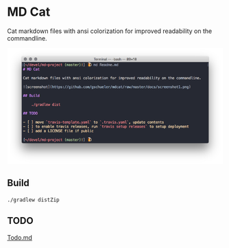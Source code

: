 MD Cat
==========

Cat markdown files with ansi colorization for improved readability on the commandline.

![screenshot](https://github.com/gschueler/mdcat/raw/master/docs/screenshot1.png)

## Build

	./gradlew distZip

## TODO

[Todo.md](https://github.com/gschueler/mdcat/blob/master/Todo.md)
